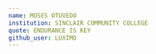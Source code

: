 ```yaml
---
name: MOSES OTUVEDO
institution: SINCLAIR COMMUNITY COLLEGE
quote: ENDURANCE IS KEY
github_user: LUXIMO
---
```

